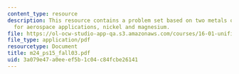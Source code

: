 ```yaml
---
content_type: resource
description: This resource contains a problem set based on two metals of interest
  for aerospace applications, nickel and magnesium.
file: https://ol-ocw-studio-app-qa.s3.amazonaws.com/courses/16-01-unified-engineering-i-ii-iii-iv-fall-2005-spring-2006/3a079e47a0eeef5b1c04c84fcbe26141_m24_ps15_fall03.pdf
file_type: application/pdf
resourcetype: Document
title: m24_ps15_fall03.pdf
uid: 3a079e47-a0ee-ef5b-1c04-c84fcbe26141
---
```

